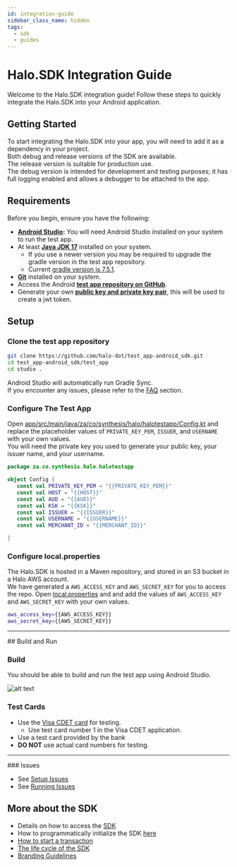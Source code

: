 ```yaml
---
id: integration-guide
sidebar_class_name: hidden
tags:
  - sdk
  - guides
---
```


# Halo.SDK Integration Guide

Welcome to the Halo.SDK integration guide! Follow these steps to quickly integrate the Halo.SDK into your Android application.

## Getting Started

To start integrating the Halo.SDK into your app, you will need to add it as a dependency in your project.<br/>
Both debug and release versions of the SDK are available. <br/>
The release version is suitable for production use. <br/>
The debug version is intended for development and testing purposes; it has full logging enabled and allows a debugger to be attached to the app.

## Requirements

Before you begin, ensure you have the following:

* **<a href="https://developer.android.com/studio" target="_blank">Android Studio</a>:** You will need Android Studio installed on your system to run the test app.
* At least **<a href="https://www.oracle.com/java/technologies/downloads/#java17" target="_blank">Java JDK 17</a>** installed on your system.
  * If you use a newer version you may be required to upgrade the gradle version in the test app repository.
  * Current <a href="https://github.com/halo-dot/test_app-android_sdk/blob/master/test_app/gradle/wrapper/gradle-wrapper.properties" target="_blank">gradle version is 7.5.1</a>.
* **<a href="https://git-scm.com/" target="_blank">Git</a>** installed on your system.
* Access the Android **<a href="https://github.com/halo-dot/test_app-android_sdk" target="_blank">test app repository on GitHub</a>**.
* Generate your own **<a href="http://docs.halodot.io/docs/documentations/sdk/jwt" target="_blank">public key and private key pair</a>**, this will be used to create a jwt token.

## Setup

### Clone the test app repository

```bash
git clone https://github.com/halo-dot/test_app-android_sdk.git
cd test_app-android_sdk/test_app
cd studio .
```

Android Studio will automatically run Gradle Sync.<br/>
If you encounter any issues, please refer to the [FAQ](#frequently-asked-questions) section.

### Configure The Test App

Open [app/src/main/java/za/co/synthesis/halo/halotestapp/Config.kt](https://github.com/halo-dot/test_app-android_sdk/blob/master/test_app/app/src/main/java/za/co/synthesis/halo/halotestapp/Config.kt) and replace the placeholder values of `PRIVATE_KEY_PEM`, `ISSUER`, and `USERNAME` with your own values.<br/>
You will need the private key you used to generate your public key, your issuer name, and your username.

```kotlin
package za.co.synthesis.halo.halotestapp

object Config {
   const val PRIVATE_KEY_PEM = "{{PRIVATE_KEY_PEM}}"
   const val HOST = "{{HOST}}"
   const val AUD = "{{AUD}}"
   const val KSK = "{{KSK}}"
   const val ISSUER = "{{ISSUER}}"
   const val USERNAME = "{{USERNAME}}"
   const val MERCHANT_ID = "{{MERCHANT_ID}}"

}
```
### Configure local.properties

The Halo.SDK is hosted in a Maven repository, and stored in an S3 bucket in a Halo AWS account.<br/>
We have generated a `AWS_ACCESS_KEY` and `AWS_SECRET_KEY` for you to access the repo.
Open [local.properties](https://github.com/halo-dot/test_app-android_sdk/blob/master/test_app/local.properties) and and add the values of `AWS_ACCESS_KEY` and `AWS_SECRET_KEY` with your own values.

```bash
aws_access_key={{AWS_ACCESS_KEY}}
aws_secret_key={{AWS_SECRET_KEY}}
```
<hr/>
## Build and Run

### Build

You should be able to build and run the test app using Android Studio.

![alt text](http://docs.halodot.io/assets/images/test-app-f5854065b979828a83a96aae3c4ddfb2.png)

### Test Cards

* Use the <a href="https://play.google.com/store/apps/details?id=com.visa.app.cdet&hl=en_ZA" target="_blank">Visa CDET card</a> for testing.<br/>
  * Use test card number 1 in the Visa CDET application.
* Use a test card provided by the bank
* **DO NOT** use actual card numbers for testing.

<hr/>
### Issues

* See [Setup Issues](/docs/documentations/faq/integration-issues#setup-issues)
* See [Running Issues](/docs/documentations/faq/integration-issues#running-issues)

## More about the SDK

* Details on how to access the <a href="http://docs.halodot.io/docs/documentations/sdk/getting-started-with-sdk" target="_blank">SDK</a>
* How to programmatically initialize the SDK <a href="http://docs.halodot.io/docs/documentations/sdk/sdk-integration-guide#6-initiallization-of-the-sdk" target="_blank">here</a>
* <a href="http://docs.halodot.io/docs/documentations/sdk/sdk-integration-guide/#7-transaction-flow" target="_blank">How to start a transaction</a>
* <a href="http://docs.halodot.io/docs/documentations/sdk/sdk-integration-guide#5-life-cycle-methods" target="_blank">The life cycle of the SDK </a>
* <a href="http://docs.halodot.io/docs/documentations/sdk/branding-guidelines" target="_blank">Branding Guidelines</a>
